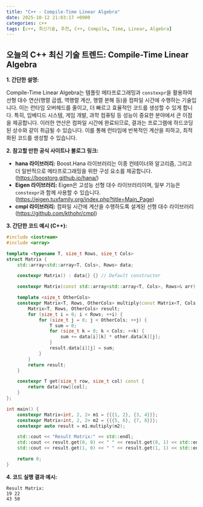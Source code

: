 ```yaml
---
title: "C++ - Compile-Time Linear Algebra"
date: 2025-10-12 21:03:17 +0900
categories: c++
tags: [c++, 최신기술, 추천, C++, Compile, Time, Linear, Algebra]
---
```


## 오늘의 C++ 최신 기술 트렌드: **Compile-Time Linear Algebra**

**1. 간단한 설명:**

Compile-Time Linear Algebra는 템플릿 메타프로그래밍과 `constexpr`을 활용하여 선형 대수 연산(행렬 곱셈, 역행렬 계산, 행렬 분해 등)을 컴파일 시간에 수행하는 기술입니다.  이는 런타임 오버헤드를 줄이고, 더 빠르고 효율적인 코드를 생성할 수 있게 합니다.  특히, 임베디드 시스템, 게임 개발, 과학 컴퓨팅 등 성능이 중요한 분야에서 큰 이점을 제공합니다.  이러한 연산은 컴파일 시간에 완료되므로, 결과는 프로그램에 하드코딩된 상수와 같이 취급될 수 있습니다.  이를 통해 런타임에 반복적인 계산을 피하고, 최적화된 코드를 생성할 수 있습니다.

**2. 참고할 만한 공식 사이트나 블로그 링크:**

* **hana 라이브러리:** Boost.Hana 라이브러리는 이종 컨테이너와 알고리즘, 그리고 더 일반적으로 메타프로그래밍을 위한 구성 요소를 제공합니다. (https://boostorg.github.io/hana/)
* **Eigen 라이브러리:** Eigen은 고성능 선형 대수 라이브러리이며, 일부 기능은 `constexpr`과 함께 사용할 수 있습니다. (https://eigen.tuxfamily.org/index.php?title=Main_Page)
* **cmpl 라이브러리:** 컴파일 시간에 계산을 수행하도록 설계된 선형 대수 라이브러리 (https://github.com/kthohr/cmpl)

**3. 간단한 코드 예시 (C++):**

```cpp
#include <iostream>
#include <array>

template <typename T, size_t Rows, size_t Cols>
struct Matrix {
    std::array<std::array<T, Cols>, Rows> data;

    constexpr Matrix() : data{} {} // Default constructor

    constexpr Matrix(const std::array<std::array<T, Cols>, Rows>& arr) : data(arr) {} // Constructor from array

    template <size_t OtherCols>
    constexpr Matrix<T, Rows, OtherCols> multiply(const Matrix<T, Cols, OtherCols>& other) const {
        Matrix<T, Rows, OtherCols> result;
        for (size_t i = 0; i < Rows; ++i) {
            for (size_t j = 0; j < OtherCols; ++j) {
                T sum = 0;
                for (size_t k = 0; k < Cols; ++k) {
                    sum += data[i][k] * other.data[k][j];
                }
                result.data[i][j] = sum;
            }
        }
        return result;
    }

    constexpr T get(size_t row, size_t col) const {
        return data[row][col];
    }
};

int main() {
    constexpr Matrix<int, 2, 2> m1 = {{{1, 2}, {3, 4}}};
    constexpr Matrix<int, 2, 2> m2 = {{{5, 6}, {7, 8}}};
    constexpr auto result = m1.multiply(m2);

    std::cout << "Result Matrix:" << std::endl;
    std::cout << result.get(0, 0) << " " << result.get(0, 1) << std::endl;
    std::cout << result.get(1, 0) << " " << result.get(1, 1) << std::endl;

    return 0;
}
```

**4. 코드 실행 결과 예시:**

```
Result Matrix:
19 22
43 50
```


